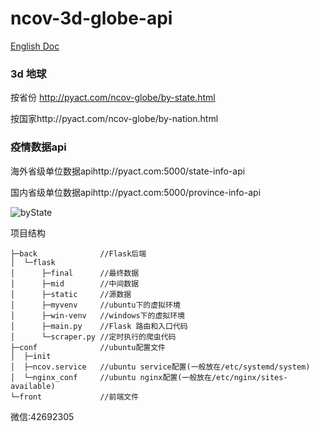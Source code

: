 # ncov-3d-globe-api
[English Doc]()

### 3d 地球

按省份 http://pyact.com/ncov-globe/by-state.html

按国家http://pyact.com/ncov-globe/by-nation.html

### 疫情数据api

海外省级单位数据apihttp://pyact.com:5000/state-info-api

国内省级单位数据apihttp://pyact.com:5000/province-info-api

![byState](https://raw.githubusercontent.com/cansijyun/covid-ncov-3d-globe-api/master/readme_img/byState.gif)

项目结构

```
├─back              //Flask后端
│  └─flask
│      ├─final      //最终数据
│      ├─mid        //中间数据
│      ├─static     //源数据
│      ├─myvenv     //ubuntu下的虚拟环境
│      ├─win-venv   //windows下的虚拟环境
│      ├─main.py    //Flask 路由和入口代码
│      └─scraper.py //定时执行的爬虫代码
├─conf              //ubuntu配置文件
│  ├─init    
│  ├─ncov.service   //ubuntu service配置(一般放在/etc/systemd/system)
│  └─nginx_conf     //ubuntu nginx配置(一般放在/etc/nginx/sites-available)
└─front             //前端文件
```

微信:42692305
